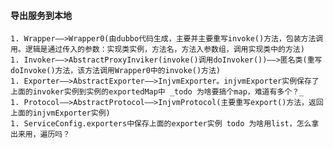 



#### 导出服务到本地
    1. Wrapper——>Wrapper0(由dubbo代码生成，主要并主要重写invoke()方法，包装方法调用。逻辑是通过传入的参数：实现类实例，方法名，方法入参数组，调用实现类中的方法)
    1. Invoker——>AbstractProxyInviker(invoke()调用doInvoker())——>匿名类(重写doInvoke()方法，该方法调用Wrapper0中的invoke()方法)
    1. Exporter——>AbstractExporter——>InjvmExporter。injvmExporter实例保存了上面的invoker实例到实例的exportedMap中 _todo 为啥要搞个map，难道有多个？_
    1. Protocol——>AbstractProtocol——>InjvmProtocol(主要重写export()方法，返回上面的injvmExporter实例)
    1. ServiceConfig.exporters中保存上面的exporter实例 todo 为啥用list，怎么拿出来用，遍历吗？